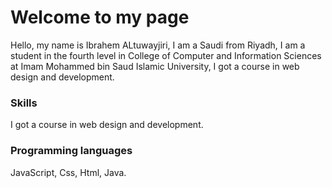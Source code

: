 # Welcome to my page


Hello, my name is Ibrahem ALtuwayjiri, I am a Saudi from Riyadh, I am a student in the fourth level
in College of Computer and Information Sciences at Imam Mohammed bin Saud Islamic
University, I got a course in web design and development.


### Skills

I got a course in web design and development.


### Programming languages

JavaScript, Css, Html, Java.
